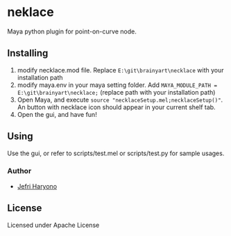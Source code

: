 # neklace
Maya python plugin for point-on-curve node.

## Installing
1. modify necklace.mod file. Replace `E:\git\brainyart\necklace` with your installation path
2. modify maya.env in your maya setting folder. Add `MAYA_MODULE_PATH = E:\git\brainyart\necklace;` (replace path with your installation path)
3. Open Maya, and execute `source "necklaceSetup.mel;necklaceSetup()"`. An button with necklace icon should appear in your current shelf tab.
4. Open the gui, and have fun!

## Using

Use the gui, or refer to scripts/test.mel or scripts/test.py for sample usages.

### Author

* [Jefri Haryono](https://github.com/r4inm4ker)

## License

Licensed under Apache License
